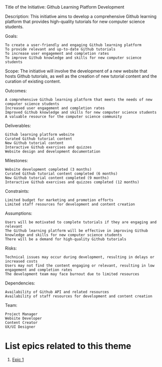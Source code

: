 Title of the Initiative: Github Learning Platform Development

Description: This initiative aims to develop a comprehensive Github learning platform that provides high-quality tutorials for new computer science students.

Goals:

    To create a user-friendly and engaging Github learning platform
    To provide relevant and up-to-date Github tutorials
    To increase user engagement and completion rates
    To improve Github knowledge and skills for new computer science students

Scope: The initiative will involve the development of a new website that hosts Github tutorials, as well as the creation of new tutorial content and the curation of existing content.

Outcomes:

    A comprehensive Github learning platform that meets the needs of new computer science students
    Increased user engagement and completion rates
    Improved Github knowledge and skills for new computer science students
    A valuable resource for the computer science community

Deliverables:

    Github learning platform website
    Curated Github tutorial content
    New Github tutorial content
    Interactive Github exercises and quizzes
    Website design and development documentation

Milestones:

    Website development completed (3 months)
    Curated Github tutorial content completed (6 months)
    New Github tutorial content completed (9 months)
    Interactive Github exercises and quizzes completed (12 months)

Constraints:

    Limited budget for marketing and promotion efforts
    Limited staff resources for development and content creation

Assumptions:

    Users will be motivated to complete tutorials if they are engaging and relevant
    The Github learning platform will be effective in improving Github knowledge and skills for new computer science students
    There will be a demand for high-quality Github tutorials

Risks:

    Technical issues may occur during development, resulting in delays or increased costs
    Users may not find the content engaging or relevant, resulting in low engagement and completion rates
    The development team may face burnout due to limited resources

Dependencies:

    Availability of Github API and related resources
    Availability of staff resources for development and content creation

Team:

    Project Manager
    Website Developer
    Content Creator
    UX/UI Designer

# List epics related to this theme
1. [Epic 1](documentation/templates/theme/initiatives/epics/epic_template.md)
